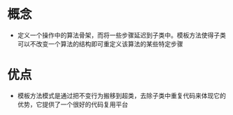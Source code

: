 # 概念
- 定义一个操作中的算法骨架，而将一些步骤延迟到子类中。模板方法使得子类可以不改变一个算法的结构即可重定义该算法的某些特定步骤

# 优点
- 模板方法模式是通过把不变行为搬移到超类，去除子类中重复代码来体现它的优势，它提供了一个很好的代码复用平台